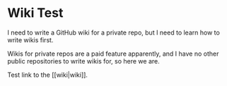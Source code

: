 # Wiki Test

I need to write a GitHub wiki for a private repo, but I need to learn how to write wikis first.

Wikis for private repos are a paid feature apparently, and I have no other public repositories to write wikis for, so here we are.

Test link to the [[wiki|wiki]].
